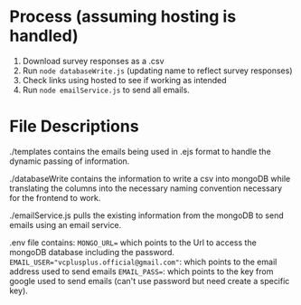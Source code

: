 # Process (assuming hosting is handled)

1. Download survey responses as a .csv
2. Run `node databaseWrite.js` (updating name to reflect survey responses)
3. Check links using hosted to see if working as intended
4. Run `node emailService.js` to send all emails. 

# File Descriptions

./templates contains the emails being used in .ejs format to handle the dynamic passing of information. 

./databaseWrite contains the information to write a csv into mongoDB while translating the columns into the necessary naming convention necessary for the frontend to work.

./emailService.js pulls the existing information from the mongoDB to send emails using an email service. 

.env file contains: `MONGO_URL=` which points to the Url to access the mongoDB database including the password. 
  `EMAIL_USER="vcplusplus.official@gmail.com"`: which points to the email address used to send emails 
  `EMAIL_PASS=`: which points to the key from google used to send emails (can't use password but need create a specific key).